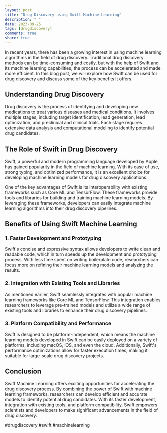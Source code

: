 ```yaml
---
layout: post
title: "Drug Discovery using Swift Machine Learning"
description: " "
date: 2023-09-25
tags: [drugdiscovery]
comments: true
share: true
---
```


In recent years, there has been a growing interest in using machine learning algorithms in the field of drug discovery. Traditional drug discovery methods can be time-consuming and costly, but with the help of Swift and its machine learning capabilities, the process can be accelerated and made more efficient. In this blog post, we will explore how Swift can be used for drug discovery and discuss some of the key benefits it offers.

## Understanding Drug Discovery

Drug discovery is the process of identifying and developing new medications to treat various diseases and medical conditions. It involves multiple stages, including target identification, lead generation, lead optimization, and preclinical and clinical trials. Each stage requires extensive data analysis and computational modeling to identify potential drug candidates.

## The Role of Swift in Drug Discovery

Swift, a powerful and modern programming language developed by Apple, has gained popularity in the field of machine learning. With its ease of use, strong typing, and optimized performance, it is an excellent choice for developing machine learning models for drug discovery applications.

One of the key advantages of Swift is its interoperability with existing frameworks such as Core ML and TensorFlow. These frameworks provide tools and libraries for building and training machine learning models. By leveraging these frameworks, developers can easily integrate machine learning algorithms into their drug discovery pipelines.

## Benefits of Using Swift Machine Learning

### 1. Faster Development and Prototyping

Swift's concise and expressive syntax allows developers to write clean and readable code, which in turn speeds up the development and prototyping process. With less time spent on writing boilerplate code, researchers can focus more on refining their machine learning models and analyzing the results.

### 2. Integration with Existing Tools and Libraries

As mentioned earlier, Swift seamlessly integrates with popular machine learning frameworks like Core ML and TensorFlow. This integration enables researchers to leverage pre-trained models and utilize a wide range of existing tools and libraries to enhance their drug discovery pipelines.

### 3. Platform Compatibility and Performance

Swift is designed to be platform-independent, which means the machine learning models developed in Swift can be easily deployed on a variety of platforms, including macOS, iOS, and even the cloud. Additionally, Swift's performance optimizations allow for faster execution times, making it suitable for large-scale drug discovery projects.

## Conclusion

Swift Machine Learning offers exciting opportunities for accelerating the drug discovery process. By combining the power of Swift with machine learning frameworks, researchers can develop efficient and accurate models to identify potential drug candidates. With its faster development, integration with existing tools, and platform compatibility, Swift empowers scientists and developers to make significant advancements in the field of drug discovery.

#drugdiscovery #swift #machinelearning